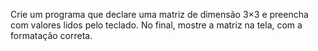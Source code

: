 Crie um programa que declare uma matriz de dimensão 3×3 e preencha com valores lidos pelo teclado. No final, mostre a matriz na tela, com a formatação correta.